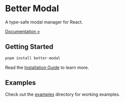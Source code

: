 # Better Modal

A type-safe modal manager for React.

[Documentation »](https://better-modal.com)

## Getting Started

```bash
pnpm install better-modal
```

Read the [Installation Guide](https://better-modal.com/docs/getting-started) to learn more.

## Examples

Check out the [examples](./apps/example/src/app) directory for working examples.
